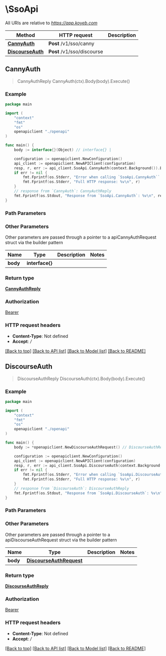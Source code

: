 # \SsoApi

All URIs are relative to *https://app.koyeb.com*

Method | HTTP request | Description
------------- | ------------- | -------------
[**CannyAuth**](SsoApi.md#CannyAuth) | **Post** /v1/sso/canny | 
[**DiscourseAuth**](SsoApi.md#DiscourseAuth) | **Post** /v1/sso/discourse | 



## CannyAuth

> CannyAuthReply CannyAuth(ctx).Body(body).Execute()



### Example

```go
package main

import (
    "context"
    "fmt"
    "os"
    openapiclient "./openapi"
)

func main() {
    body := interface{}(Object) // interface{} | 

    configuration := openapiclient.NewConfiguration()
    api_client := openapiclient.NewAPIClient(configuration)
    resp, r, err := api_client.SsoApi.CannyAuth(context.Background()).Body(body).Execute()
    if err != nil {
        fmt.Fprintf(os.Stderr, "Error when calling `SsoApi.CannyAuth``: %v\n", err)
        fmt.Fprintf(os.Stderr, "Full HTTP response: %v\n", r)
    }
    // response from `CannyAuth`: CannyAuthReply
    fmt.Fprintf(os.Stdout, "Response from `SsoApi.CannyAuth`: %v\n", resp)
}
```

### Path Parameters



### Other Parameters

Other parameters are passed through a pointer to a apiCannyAuthRequest struct via the builder pattern


Name | Type | Description  | Notes
------------- | ------------- | ------------- | -------------
 **body** | **interface{}** |  | 

### Return type

[**CannyAuthReply**](CannyAuthReply.md)

### Authorization

[Bearer](../README.md#Bearer)

### HTTP request headers

- **Content-Type**: Not defined
- **Accept**: */*

[[Back to top]](#) [[Back to API list]](../README.md#documentation-for-api-endpoints)
[[Back to Model list]](../README.md#documentation-for-models)
[[Back to README]](../README.md)


## DiscourseAuth

> DiscourseAuthReply DiscourseAuth(ctx).Body(body).Execute()



### Example

```go
package main

import (
    "context"
    "fmt"
    "os"
    openapiclient "./openapi"
)

func main() {
    body := *openapiclient.NewDiscourseAuthRequest() // DiscourseAuthRequest | 

    configuration := openapiclient.NewConfiguration()
    api_client := openapiclient.NewAPIClient(configuration)
    resp, r, err := api_client.SsoApi.DiscourseAuth(context.Background()).Body(body).Execute()
    if err != nil {
        fmt.Fprintf(os.Stderr, "Error when calling `SsoApi.DiscourseAuth``: %v\n", err)
        fmt.Fprintf(os.Stderr, "Full HTTP response: %v\n", r)
    }
    // response from `DiscourseAuth`: DiscourseAuthReply
    fmt.Fprintf(os.Stdout, "Response from `SsoApi.DiscourseAuth`: %v\n", resp)
}
```

### Path Parameters



### Other Parameters

Other parameters are passed through a pointer to a apiDiscourseAuthRequest struct via the builder pattern


Name | Type | Description  | Notes
------------- | ------------- | ------------- | -------------
 **body** | [**DiscourseAuthRequest**](DiscourseAuthRequest.md) |  | 

### Return type

[**DiscourseAuthReply**](DiscourseAuthReply.md)

### Authorization

[Bearer](../README.md#Bearer)

### HTTP request headers

- **Content-Type**: Not defined
- **Accept**: */*

[[Back to top]](#) [[Back to API list]](../README.md#documentation-for-api-endpoints)
[[Back to Model list]](../README.md#documentation-for-models)
[[Back to README]](../README.md)


